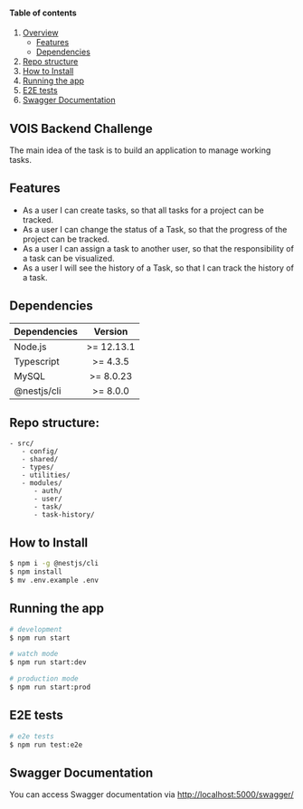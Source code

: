#### Table of contents

1. [Overview](#vois-backend-challenge)
   - [Features](#features)
   - [Dependencies](#dependencies)
2. [Repo structure](#repo-structure)
3. [How to Install](#how-to-install)
4. [Running the app](#running-the-app)
5. [E2E tests](#e2e-tests)
6. [Swagger Documentation](#swagger-documentation)

## VOIS Backend Challenge

The main idea of the task is to build an application to manage working tasks.

## Features

- As a user I can create tasks, so that all tasks for a project can be tracked.
- As a user I can change the status of a Task, so that the progress of the project can be tracked.
- As a user I can assign a task to another user, so that the responsibility of a task can be visualized.
- As a user I will see the history of a Task, so that I can track the history of a task.

## Dependencies

| Dependencies |  Version   |
| :----------- | :--------: |
| Node.js      | >= 12.13.1 |
| Typescript   |  >= 4.3.5  |
| MySQL        | >= 8.0.23  |
| @nestjs/cli  |  >= 8.0.0  |

## Repo structure:

```
- src/
   - config/
   - shared/
   - types/
   - utilities/
   - modules/
      - auth/
      - user/
      - task/
      - task-history/
```

## How to Install

```bash
$ npm i -g @nestjs/cli
$ npm install
$ mv .env.example .env
```

## Running the app

```bash
# development
$ npm run start

# watch mode
$ npm run start:dev

# production mode
$ npm run start:prod
```

## E2E tests

```bash
# e2e tests
$ npm run test:e2e
```

## Swagger Documentation

You can access Swagger documentation via [http://localhost:5000/swagger/](http://localhost:5000/swagger/)
